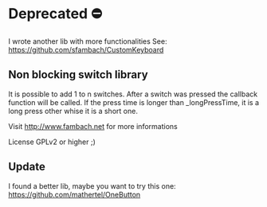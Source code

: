 # Deprecated ⛔️
I wrote another lib with more functionalities
See: https://github.com/sfambach/CustomKeyboard

## Non blocking switch library
It is possible to add 1 to n switches.
After a switch was pressed the callback function will be called.
If the press time is longer than _longPressTime, it is a long press other whise it is a short one.

Visit http://www.fambach.net for more informations

License GPLv2 or higher ;)

## Update
I found a better lib, maybe you want to try this one:
https://github.com/mathertel/OneButton
